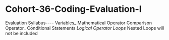 # Cohort-36-Coding-Evaluation-I
Evaluation Syllabus---- Variables_ Mathematical Operator Comparison Operator_ Conditional Statements _Logical Operator Loops_ Nested Loops will not be included 
